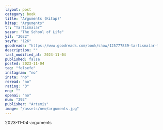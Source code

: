 ```yaml
---
layout: post
category: book
title: "Arguments (Kitap)"
kitap: "Arguments"
tr: "Tartismalar"
yazar: "The School of Life"
yil: "2022"
sayfa: "126"
goodreads: "https://www.goodreads.com/book/show/125777839-tartismalar-the-school-of-life-hayat-okulu"
description: ""
last_modified_at: 2023-11-04
published: false
posted: 2023-11-04
tag: "felsefe"
instagram: "no"
insta: "no"
reread: "no"
rating: "3"
eng: ""
openai: "no"
num: "392"
publisher: "Artemis"
image: "/assets/new/arguments.jpg"
---
```


2023-11-04-arguments
